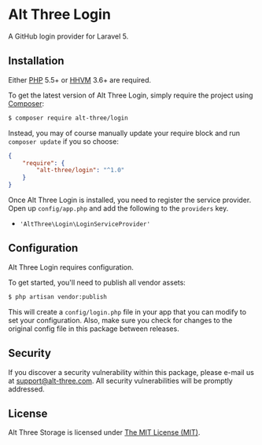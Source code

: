 # Alt Three Login

A GitHub login provider for Laravel 5.


## Installation

Either [PHP](https://php.net) 5.5+ or [HHVM](http://hhvm.com) 3.6+ are required.

To get the latest version of Alt Three Login, simply require the project using [Composer](https://getcomposer.org):

```bash
$ composer require alt-three/login
```

Instead, you may of course manually update your require block and run `composer update` if you so choose:

```json
{
    "require": {
        "alt-three/login": "^1.0"
    }
}
```

Once Alt Three Login is installed, you need to register the service provider. Open up `config/app.php` and add the following to the `providers` key.

* `'AltThree\Login\LoginServiceProvider'`


## Configuration

Alt Three Login requires configuration.

To get started, you'll need to publish all vendor assets:

```bash
$ php artisan vendor:publish
```

This will create a `config/login.php` file in your app that you can modify to set your configuration. Also, make sure you check for changes to the original config file in this package between releases.


## Security

If you discover a security vulnerability within this package, please e-mail us at support@alt-three.com. All security vulnerabilities will be promptly addressed.


## License

Alt Three Storage is licensed under [The MIT License (MIT)](LICENSE).
